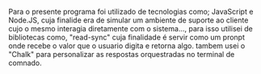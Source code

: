 
Para o presente programa foi utilizado de tecnologias como; JavaScript e Node.JS, cuja finalide 
 era de simular um ambiente de suporte ao cliente cujo o mesmo interagia diretamente com o sistema...,
 para isso utilisei de bibliotecas como, "read-sync" cuja finalidade é servir como um pronpt onde recebe o valor que o usuario digita e retorna algo.
 tambem usei o "Chalk" para personalizar as respostas orquestradas no terminal de comnado.
 
